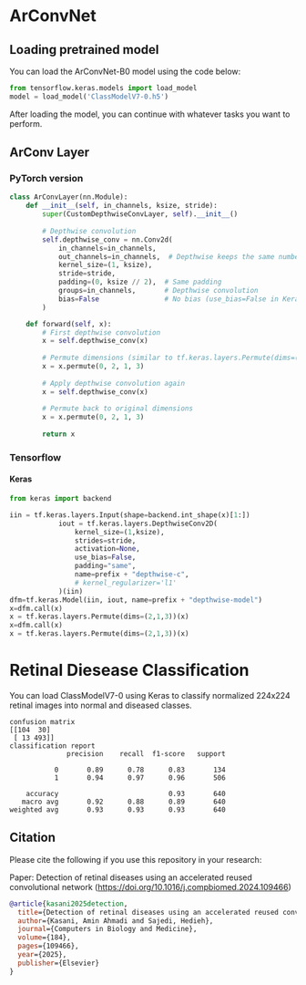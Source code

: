 # ArConvNet

## Loading pretrained model
You can load the ArConvNet-B0 model using the code below:
```python
from tensorflow.keras.models import load_model
model = load_model('ClassModelV7-0.h5')
```
After loading the model, you can continue with whatever tasks you want to perform.

## ArConv Layer
### PyTorch version
```python
class ArConvLayer(nn.Module):
    def __init__(self, in_channels, ksize, stride):
        super(CustomDepthwiseConvLayer, self).__init__()
        
        # Depthwise convolution
        self.depthwise_conv = nn.Conv2d(
            in_channels=in_channels,
            out_channels=in_channels,  # Depthwise keeps the same number of channels
            kernel_size=(1, ksize),
            stride=stride,
            padding=(0, ksize // 2),  # Same padding
            groups=in_channels,       # Depthwise convolution
            bias=False                # No bias (use_bias=False in Keras)
        )

    def forward(self, x):
        # First depthwise convolution
        x = self.depthwise_conv(x)
        
        # Permute dimensions (similar to tf.keras.layers.Permute(dims=(2, 1, 3)))
        x = x.permute(0, 2, 1, 3)
        
        # Apply depthwise convolution again
        x = self.depthwise_conv(x)
        
        # Permute back to original dimensions
        x = x.permute(0, 2, 1, 3)
        
        return x
```
### Tensorflow
#### Keras
```python
from keras import backend

iin = tf.keras.layers.Input(shape=backend.int_shape(x)[1:])
            iout = tf.keras.layers.DepthwiseConv2D(
                kernel_size=(1,ksize),
                strides=stride,
                activation=None,
                use_bias=False,
                padding="same",
                name=prefix + "depthwise-c",
                # kernel_regularizer='l1'
            )(iin)
dfm=tf.keras.Model(iin, iout, name=prefix + "depthwise-model")
x=dfm.call(x)
x = tf.keras.layers.Permute(dims=(2,1,3))(x)
x=dfm.call(x)
x = tf.keras.layers.Permute(dims=(2,1,3))(x)
```

# Retinal Diesease Classification
You can load ClassModelV7-0 using Keras to classify normalized 224x224 retinal images into normal and diseased classes.
```
confusion matrix
[[104  30]
 [ 13 493]]
classification report
              precision    recall  f1-score   support

           0       0.89      0.78      0.83       134
           1       0.94      0.97      0.96       506

    accuracy                           0.93       640
   macro avg       0.92      0.88      0.89       640
weighted avg       0.93      0.93      0.93       640
```

## Citation

Please cite the following if you use this repository in your research:

Paper: Detection of retinal diseases using an accelerated reused convolutional network (https://doi.org/10.1016/j.compbiomed.2024.109466)
```bibtex
@article{kasani2025detection,
  title={Detection of retinal diseases using an accelerated reused convolutional network},
  author={Kasani, Amin Ahmadi and Sajedi, Hedieh},
  journal={Computers in Biology and Medicine},
  volume={184},
  pages={109466},
  year={2025},
  publisher={Elsevier}
}
```
